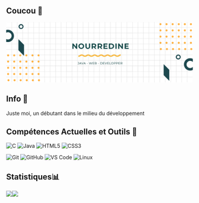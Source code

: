 ## Coucou 👋
![](https://raw.githubusercontent.com/SylexYTB/SylexYTB/refs/heads/main/mon%20header.png)

## Info 📃
Juste moi, un débutant dans le milieu du développement

## Compétences Actuelles et Outils 🧰

![C](https://img.shields.io/badge/C-A8B9CC?logo=C&logoColor=white)
![Java](https://img.shields.io/badge/-Java-orange?style=flat-square&logo=java)
![HTML5](https://img.shields.io/badge/-HTML5-E34F26?style=flat-square&logo=html5&logoColor=white)
![CSS3](https://img.shields.io/badge/-CSS3-1572B6?style=flat-square&logo=css3)


![Git](https://img.shields.io/badge/-Git-black?style=flat-square&logo=git)
![GitHub](https://img.shields.io/badge/-GitHub-181717?style=flat-square&logo=github)
![VS Code](https://img.shields.io/badge/-VS%20Code-007ACC?style=flat-square&logo=visual-studio-code)
![Linux](https://img.shields.io/badge/Linux-black?style=flat-square&logo=linux)

## Statistiques📊

<img align="left" src="https://github-readme-stats.vercel.app/api?username=zeytails&show_icons=true&count_private=true&theme=catppuccin_latte" />

<img src="https://github-readme-stats.vercel.app/api/top-langs/?username=zeytails&layout=compact&count_private=true&theme=catppuccin_latte" />
